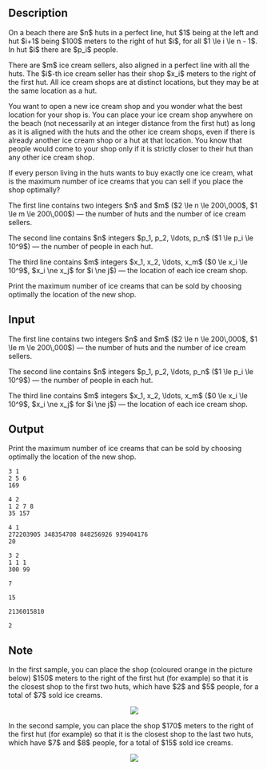 ## Description

<div><p>On a beach there are $n$ huts in a perfect line, hut $1$ being at the left and hut $i+1$ being $100$ meters to the right of hut $i$, for all $1 \le i \le n - 1$. In hut $i$ there are $p_i$ people.</p><p>There are $m$ ice cream sellers, also aligned in a perfect line with all the huts. The $i$-th ice cream seller has their shop $x_i$ meters to the right of the first hut. All ice cream shops are at distinct locations, but they may be at the same location as a hut.</p><p>You want to open a new ice cream shop and you wonder what the best location for your shop is. You can place your ice cream shop anywhere on the beach (not necessarily at an integer distance from the first hut) as long as it is aligned with the huts and the other ice cream shops, even if there is already another ice cream shop or a hut at that location. You know that people would come to your shop only if it is strictly closer to their hut than any other ice cream shop.</p><p>If every person living in the huts wants to buy exactly one ice cream, what is the maximum number of ice creams that you can sell if you place the shop optimally?</p></div><div class="input-specification"><p>The first line contains two integers $n$ and $m$ ($2 \le n \le 200\,000$, $1 \le m \le 200\,000$) — the number of huts and the number of ice cream sellers.</p><p>The second line contains $n$ integers $p_1, p_2, \ldots, p_n$ ($1 \le p_i \le 10^9$) — the number of people in each hut.</p><p>The third line contains $m$ integers $x_1, x_2, \ldots, x_m$ ($0 \le x_i \le 10^9$, $x_i \ne x_j$ for $i \ne j$) — the location of each ice cream shop.</p></div><div class="output-specification"><p>Print the maximum number of ice creams that can be sold by choosing optimally the location of the new shop.</p></div>

## Input

<p>The first line contains two integers $n$ and $m$ ($2 \le n \le 200\,000$, $1 \le m \le 200\,000$) — the number of huts and the number of ice cream sellers.</p><p>The second line contains $n$ integers $p_1, p_2, \ldots, p_n$ ($1 \le p_i \le 10^9$) — the number of people in each hut.</p><p>The third line contains $m$ integers $x_1, x_2, \ldots, x_m$ ($0 \le x_i \le 10^9$, $x_i \ne x_j$ for $i \ne j$) — the location of each ice cream shop.</p>

## Output

<p>Print the maximum number of ice creams that can be sold by choosing optimally the location of the new shop.</p>





```input1
3 1
2 5 6
169
```




```input2
4 2
1 2 7 8
35 157
```




```input3
4 1
272203905 348354708 848256926 939404176
20
```




```input4
3 2
1 1 1
300 99
```




```output1
7
```




```output2
15
```




```output3
2136015810
```




```output4
2
```



## Note

<p>In the <span class="tex-font-style-bf">first sample</span>, you can place the shop (coloured orange in the picture below) $150$ meters to the right of the first hut (for example) so that it is the closest shop to the first two huts, which have $2$ and $5$ people, for a total of $7$ sold ice creams.</p><center> <img class="tex-graphics" src="file://n9cbAP7W.png" style="max-width: 100.0%;max-height: 100.0%;"> </center><p>In the <span class="tex-font-style-bf">second sample</span>, you can place the shop $170$ meters to the right of the first hut (for example) so that it is the closest shop to the last two huts, which have $7$ and $8$ people, for a total of $15$ sold ice creams.</p><center> <img class="tex-graphics" src="file://W9XwRKA7.png" style="max-width: 100.0%;max-height: 100.0%;"> </center>
